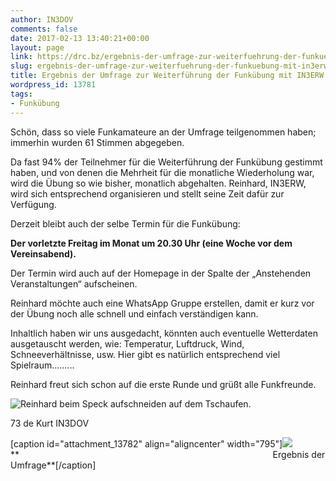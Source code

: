 ```yaml
---
author: IN3DOV
comments: false
date: 2017-02-13 13:40:21+00:00
layout: page
link: https://drc.bz/ergebnis-der-umfrage-zur-weiterfuehrung-der-funkuebung-mit-in3erw/
slug: ergebnis-der-umfrage-zur-weiterfuehrung-der-funkuebung-mit-in3erw
title: Ergebnis der Umfrage zur Weiterführung der Funkübung mit IN3ERW
wordpress_id: 13781
tags:
- Funkübung
---
```


Schön, dass so viele Funkamateure an der Umfrage teilgenommen haben; immerhin wurden 61 Stimmen abgegeben.

Da fast 94% der Teilnehmer für die Weiterführung der Funkübung gestimmt haben, und von denen die Mehrheit für die monatliche Wiederholung war, wird die Übung so wie bisher, monatlich abgehalten. Reinhard, IN3ERW, wird sich entsprechend organisieren und stellt seine Zeit dafür zur Verfügung.

Derzeit bleibt auch der selbe Termin für die Funkübung:


**Der vorletzte Freitag im Monat um 20.30 Uhr (eine Woche vor dem Vereinsabend).**


Der Termin wird auch auf der Homepage in der Spalte der „Anstehenden Veranstaltungen“ aufscheinen.

Reinhard möchte auch eine WhatsApp Gruppe erstellen, damit er kurz vor der Übung noch alle schnell und einfach verständigen kann.

Inhaltlich haben wir uns ausgedacht, könnten auch eventuelle Wetterdaten ausgetauscht werden, wie: Temperatur, Luftdruck, Wind, Schneeverhältnisse, usw. Hier gibt es natürlich entsprechend viel Spielraum.........

Reinhard freut sich schon auf die erste Runde und grüßt alle Funkfreunde.

![Reinhard beim Speck aufschneiden auf dem Tschaufen.](https://drc.bz/wp-content/uploads/wppa/5170.jpg?ver=3)

73 de Kurt IN3DOV

[caption id="attachment_13782" align="aligncenter" width="795"][![](https://drc.bz/wp-content/uploads/2017/02/ergebnis-umfrage.jpg)](https://drc.bz/ergebnis-der-umfrage-zur-weiterfuehrung-der-funkuebung-mit-in3erw/ergebnis-umfrage/) **                                                                                                       Ergebnis der Umfrage**[/caption]

